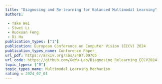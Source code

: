 ```yaml
---  
title: "Diagnosing and Re-learning for Balanced Multimodal Learning"  
authors:  

 - Yake Wei
 - Siwei Li
 - Ruoxuan Feng
 - Di Hu 
publication_types: ["1"]  
publication: European Conference on Computer Vision (ECCV) 2024
publication_types_name: Conference Paper  
url_pdf: https://arxiv.org/abs/2407.09705
url_code: https://github.com/GeWu-Lab/Diagnosing_Relearning_ECCV2024
topic_types: ["0"]
topic_types_name: Multimodal Learning Mechanism
rating : 2024_07_01
---  
```

